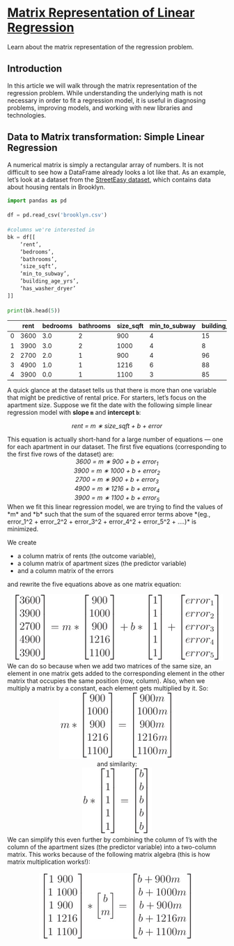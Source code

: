# [Matrix Representation of Linear Regression](https://www.codecademy.com/courses/linear-regression-mssp/articles/matrix-representation-of-linear-regression)

Learn about the matrix representation of the regression problem.

## Introduction

In this article we will walk through the matrix representation of the regression problem. 
While understanding the underlying math is not necessary in order to fit a regression model, 
it is useful in diagnosing problems, improving models, and working with new libraries and technologies.

## Data to Matrix transformation: Simple Linear Regression

A numerical matrix is simply a rectangular array of numbers. 
It is not difficult to see how a DataFrame already looks a lot like that. 
As an example, let’s look at a dataset from the [StreetEasy dataset](https://github.com/Codecademy/datasets/tree/master/streeteasy), 
which contains data about housing rentals in Brooklyn.
```py
import pandas as pd

df = pd.read_csv('brooklyn.csv')

#columns we're interested in
bk = df[[
    ‘rent’, 
    ‘bedrooms’,  
    ‘bathrooms’, 
    ‘size_sqft’, 
    ‘min_to_subway’, 
    ’building_age_yrs’, 
    ‘has_washer_dryer’
]]

print(bk.head(5))
```
|  |	rent |	bedrooms |	bathrooms |	size_sqft |	min_to_subway |	building_age_yrs |	has_washer_dryer |
| --- | --- | --- | --- | --- | --- | --- | --- |
| 0 |	3600 |	3.0 |	2 |	900  |	4 |	15 |	0 |
| 1 |	3900 |	3.0 |	2 |	1000 |	4 |	8  |	0 |
| 2 |	2700 |	2.0 |	1 |	900  |	4 |	96 |	0 |
| 3 |	4900 |	1.0 |	1 |	1216 |	6 |	88 |	0 |
| 4 |	3900 |	0.0 |	1 |	1100 |	3 |	85 |	0 |

A quick glance at the dataset tells us that there is more than one variable that might be predictive of rental price. 
For starters, let’s focus on the apartment size. 
Suppose we fit the date with the following simple linear regression model with **slope `m`** and **intercept `b`**:
<p align="center">
    <em>rent = m ∗ size_sqft + b + error</em>
</p>
This equation is actually short-hand for a large number of equations — one for each apartment in our dataset. 
The first five equations (corresponding to the first five rows of the dataset) are:
<div align="center">
    <em>3600 = m ∗ 900 + b + error<sub>1</sub></em><br />
    <em>3900 = m ∗ 1000 + b + error<sub>2</sub></em><br />
    <em>2700 = m ∗ 900 + b + error<sub>3</sub></em><br />
    <em>4900 = m ∗ 1216 + b + error<sub>4</sub></em><br />
    <em>3900 = m ∗ 1100 + b + error<sub>5</sub></em><br />
</div>
When we fit this linear regression model, we are trying to find the values of *m* and *b* such that the sum of the squared error terms above 
*(eg., error_1^2 + error_2^2 + error_3^2 + error_4^2 + error_5^2 + ….)* is minimized.  

<p></p>

We create 
* a column matrix of rents (the outcome variable), 
* a column matrix of apartment sizes (the predictor variable) 
* and a column matrix of the errors

and rewrite the five equations above as one matrix equation:
<div align="center">
    <img src="formula/one_matrix_equation.jpg" />
</div>
We can do so because when we add two matrices of the same size, 
an element in one matrix gets added to the corresponding element in the other matrix that occupies the same position (row, column). 
Also, when we multiply a matrix by a constant, each element gets multiplied by it. So:
<div align="center">
    <img src="formula/m_matrix_equation.jpg" />
</div>
<div align="center">
    and similarity:<br />
    <img src="formula/b_matrix_equation.jpg" />
</div>
We can simplify this even further by combining the column of 1’s with the column of the apartment sizes (the predictor variable) into a two-column matrix. 
This works because of the following matrix algebra (this is how matrix multiplication works!):
<div align="center">
    <br />
    <img src="formula/two_column_matrix_equation.jpg" />
</div>
































